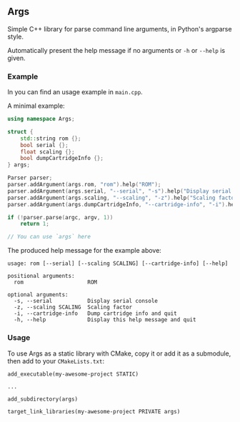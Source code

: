 ## Args

Simple C++ library for parse command line arguments, in Python's argparse style.

Automatically present the help message if no arguments or  `-h` or `--help` is given.

### Example

In you can find an usage example in `main.cpp`.

A minimal example:

```cpp
using namespace Args;

struct {
    std::string rom {};
    bool serial {};
    float scaling {};
    bool dumpCartridgeInfo {};
} args;

Parser parser;
parser.addArgument(args.rom, "rom").help("ROM");
parser.addArgument(args.serial, "--serial", "-s").help("Display serial console");
parser.addArgument(args.scaling, "--scaling", "-z").help("Scaling factor");
parser.addArgument(args.dumpCartridgeInfo, "--cartridge-info", "-i").help("Dump cartridge info and quit");

if (!parser.parse(argc, argv, 1))
    return 1;

// You can use `args` here
```

The produced help message for the example above:

```
usage: rom [--serial] [--scaling SCALING] [--cartridge-info] [--help]

positional arguments:
  rom                    ROM

optional arguments:
  -s, --serial           Display serial console
  -z, --scaling SCALING  Scaling factor
  -i, --cartridge-info   Dump cartridge info and quit
  -h, --help             Display this help message and quit
```

### Usage

To use Args as a static library with CMake, copy it or add it as a submodule,
then add to your `CMakeLists.txt`:

```
add_executable(my-awesome-project STATIC)

...

add_subdirectory(args)

target_link_libraries(my-awesome-project PRIVATE args)
```